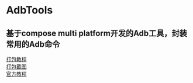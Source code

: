 # AdbTools
## 基于compose multi platform开发的Adb工具，封装常用的Adb命令

[打包教程](https://github.com/JetBrains/compose-jb/blob/master/tutorials/Native_distributions_and_local_execution/README.md)   
[打包截图](img.png)   
[官方教程](https://github.com/JetBrains/compose-jb)   
